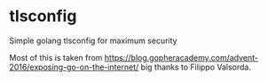 # tlsconfig
Simple golang tlsconfig for maximum security

Most of this is taken from https://blog.gopheracademy.com/advent-2016/exposing-go-on-the-internet/ big thanks to Filippo Valsorda.
